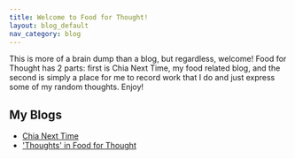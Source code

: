 ```yaml
---
title: Welcome to Food for Thought!
layout: blog_default
nav_category: blog
---
```


This is more of a brain dump than a blog, but regardless, welcome! Food for Thought has 2 parts: first is Chia Next Time, my food related blog, and the second is simply a place for me to record work that I do and just express some of my random thoughts. Enjoy!

## My Blogs

<ul class="list_posts">
    <li class="list_box">
        <a href = "food_in_food_for_thought/index.html" id="post_link">
                <div class="list_item_food">
                    <div class="title_text">Chia Next Time</div>
                </div>
        </a>
    </li>
    <li class="list_box">
        <a href = "thoughts_in_food_for_thought/index.html" id="post_link">
                <div class="list_item_food">
                    <div class="title_text">'Thoughts' in Food for Thought</div>
                </div>
        </a>
    </li>
    <!-- <li class="list_box">
        <a href = "field_museum_blog/index.html" id="post_link">
                <div class="list_item_food">
                    <div class="title_text">Field Museum Blog</div>
                </div>
        </a>
    </li> -->
</ul>